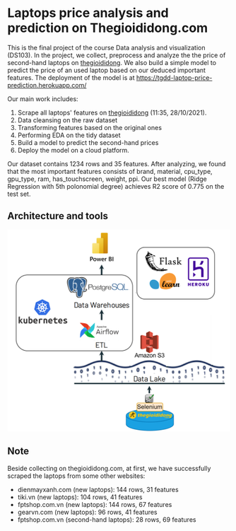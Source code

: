 # Laptops price analysis and prediction on Thegioididong.com

This is the final project of the course Data analysis and visualization (DS103). In the project, we collect, preprocess and analyze the the price of second-hand laptops on [thegioididong](https://www.thegioididong.com/may-doi-tra/laptop). We also build a simple model to predict the price of an used laptop based on our deduced important features. The deployment of the model is at https://tgdd-laptop-price-prediction.herokuapp.com/

Our main work includes:
1. Scrape all laptops' features on [thegioididong](https://www.thegioididong.com/may-doi-tra/laptop) (11:35, 28/10/2021).
2. Data cleansing on the raw dataset
3. Transforming features based on the original ones
4. Performing EDA on the tidy dataset
5. Build a model to predict the second-hand prices
6. Deploy the model on a cloud platform.

Our dataset contains 1234 rows and 35 features. After analyzing, we found that the most important features consists of brand, material, cpu_type, gpu_type, ram, has_touchscreen, weight, ppi. Our best model (Ridge Regression with 5th polonomial degree) achieves R2 score of 0.775 on the test set.

## Architecture and tools
![The architecture of our proposed system](./architecture_and_tools.png "The architecture of our proposed system")


## Note
Beside collecting on thegioididong.com, at first, we have successfully scraped the laptops from some other websites:
- dienmayxanh.com (new laptops): 144 rows, 31 features
- tiki.vn (new laptops): 104 rows, 41 features
- fptshop.com.vn (new laptops): 144 rows, 67 features
- gearvn.com (new laptops): 96 rows, 41 features
- fptshop.com.vn (second-hand laptops): 28 rows, 69 features
